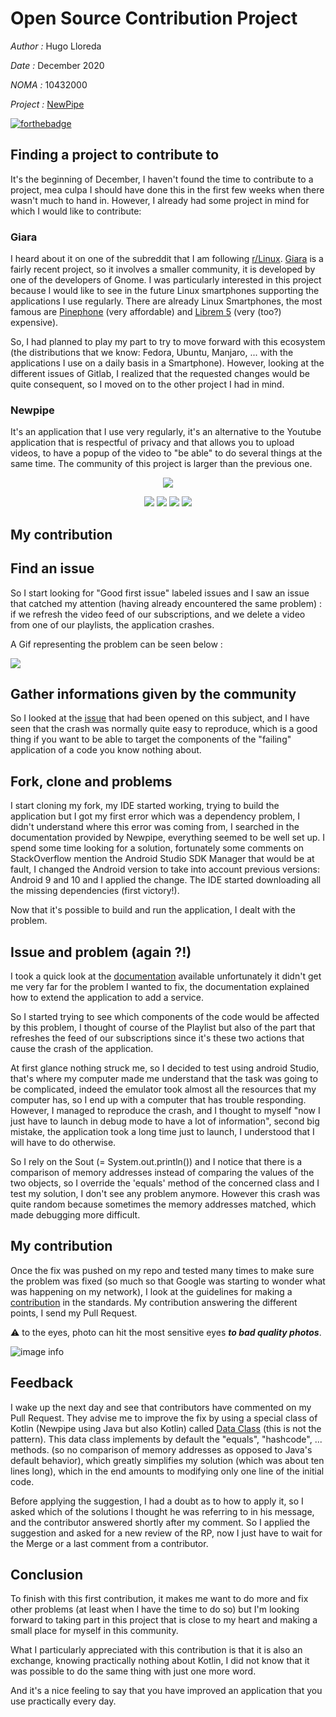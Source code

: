 # Open Source Contribution Project
*Author :* Hugo Lloreda

*Date :* December 2020

*NOMA :* 10432000

*Project :* [NewPipe](https://github.com/TeamNewPipe/NewPipe)

[![forthebadge](https://forthebadge.com/images/badges/built-for-android.svg)](https://forthebadge.com)

## Finding a project to contribute to

It's the beginning of December, I haven't found the time to contribute to a project, mea culpa I should have done this in the first few weeks when there wasn't much to hand in. However, I already had some project in mind for which I would like to contribute: 

### Giara 
I heard about it on one of the subreddit that I am following [r/Linux](https://www.reddit.com/r/linux/comments/j2hqmi/giara_is_a_reddit_app_and_its_finally_sorta/). [Giara](https://gitlab.gnome.org/World/giara) is a fairly recent project, so it involves a smaller community, it is developed by one of the developers of Gnome. 
I was particularly interested in this project because I would like to see in the future Linux smartphones supporting the applications I use regularly. There are already Linux Smartphones, the most famous are [Pinephone](https://www.pine64.org/pinephone/) (very affordable) and [Librem 5](https://puri.sm/products/librem-5/) (very (too?) expensive).

So, I had planned to play my part to try to move forward with this ecosystem (the distributions that we know: Fedora, Ubuntu, Manjaro, ... with the applications I use on a daily basis in a Smartphone). However, looking at the different issues of Gitlab, I realized that the requested changes would be quite consequent, so I moved on to the other project I had in mind.

### Newpipe

It's an application that I use very regularly, it's an alternative to the Youtube application that is respectful of privacy and that allows you to upload videos, to have a popup of the video to "be able" to do several things at the same time. The community of this project is larger than the previous one.

<p align="center"><a href="https://f-droid.org/packages/org.schabi.newpipe/"><img src="https://f-droid.org/wiki/images/0/06/F-Droid-button_get-it-on.png"></a></p> 

<p align="center">
<a href="https://github.com/TeamNewPipe/NewPipe/releases" alt="GitHub release"><img src="https://img.shields.io/github/release/TeamNewPipe/NewPipe.svg" ></a>
<a href="https://www.gnu.org/licenses/gpl-3.0" alt="License: GPLv3"><img src="https://img.shields.io/badge/License-GPL%20v3-blue.svg"></a>
<a href="https://travis-ci.org/TeamNewPipe/NewPipe" alt="Build Status"><img src="https://travis-ci.org/TeamNewPipe/NewPipe.svg"></a>
<a href="https://hosted.weblate.org/engage/newpipe/" alt="Translation Status"><img src="https://hosted.weblate.org/widgets/newpipe/-/svg-badge.svg"></a>
</p>


## My contribution

## Find an issue

So I start looking for "Good first issue" labeled issues and I saw an issue that catched my attention (having already encountered the same problem) : if we refresh the video feed of our subscriptions, and we delete a video from one of our playlists, the application crashes.

A Gif representing the problem can be seen below : 

![](../../images/newpipe-crash.gif)


## Gather informations given by the community

So I looked at the [issue](https://github.com/TeamNewPipe/NewPipe/issues/4874) that had been opened on this subject, and I have seen that the crash was normally quite easy to reproduce, which is a good thing if you want to be able to target the components of the "failing" application of a code you know nothing about.

## Fork, clone and problems

I start cloning my fork, my IDE started working, trying to build the application but I got my first error which was a dependency problem, I didn't understand where this error was coming from, I searched in the documentation provided by Newpipe, everything seemed to be well set up. I spend some time looking for a solution, fortunately some comments on StackOverflow mention the Android Studio SDK Manager that would be at fault, I changed the Android version to take into account previous versions: Android 9 and 10 and I applied the change. The IDE started downloading all the missing dependencies (first victory!).

Now that it's possible to build and run the application, I dealt with the problem.

## Issue and problem (again ?!)

I took a quick look at the [documentation](https://teamnewpipe.github.io/documentation/) available unfortunately it didn't get me very far for the problem I wanted to fix, the documentation explained how to extend the application to add a service.

So I started trying to see which components of the code would be affected by this problem, I thought of course of the Playlist but also of the part that refreshes the feed of our subscriptions since it's these two actions that cause the crash of the application.

At first glance nothing struck me, so I decided to test using android Studio, that's where my computer made me understand that the task was going to be complicated, indeed the emulator took almost all the resources that my computer has, so I end up with a computer that has trouble responding. However, I managed to reproduce the crash, and I thought to myself "now I just have to launch in debug mode to have a lot of information", second big mistake, the application took a long time just to launch, I understood that I will have to do otherwise.

So I rely on the Sout (= System.out.println()) and I notice that there is a comparison of memory addresses instead of comparing the values of the two objects, so I override the 'equals' method of the concerned class and I test my solution, I don't see any problem anymore. However this crash was quite random because sometimes the memory addresses matched, which made debugging more difficult.

## My contribution

Once the fix was pushed on my repo and tested many times to make sure the problem was fixed (so much so that Google was starting to wonder what was happening on my network), I look at the guidelines for making a [contribution](https://github.com/TeamNewPipe/NewPipe/blob/dev/.github/CONTRIBUTING.md) in the standards. My contribution answering the different points, I send my Pull Request. 

:warning: to the eyes, photo can hit the most sensitive eyes ***to bad quality photos***.

![image info](../../images/google-traffic-newpipe.jpg)

## Feedback

I wake up the next day and see that contributors have commented on my Pull Request. They advise me to improve the fix by using a special class of Kotlin (Newpipe using Java but also Kotlin) called [Data Class](https://kotlinlang.org/docs/reference/data-classes.html) (this is not the pattern). This data class implements by default the "equals", "hashcode", ... methods. (so no comparison of memory addresses as opposed to Java's default behavior), which greatly simplifies my solution (which was about ten lines long), which in the end amounts to modifying only one line of the initial code.

Before applying the suggestion, I had a doubt as to how to apply it, so I asked which of the solutions I thought he was referring to in his message, and the contributor answered shortly after my comment. So I applied the suggestion and asked for a new review of the RP, now I just have to wait for the Merge or a last comment from a contributor.

## Conclusion

To finish with this first contribution, it makes me want to do more and fix other problems (at least when I have the time to do so) but I'm looking forward to taking part in this project that is close to my heart and making a small place for myself in this community.

What I particularly appreciated with this contribution is that it is also an exchange, knowing practically nothing about Kotlin, I did not know that it was possible to do the same thing with just one more word.

And it's a nice feeling to say that you have improved an application that you use practically every day.